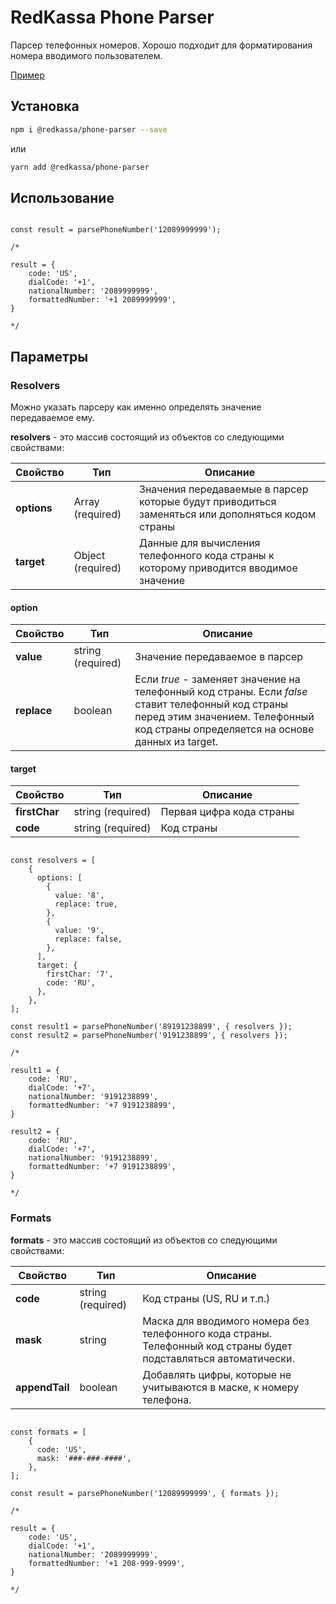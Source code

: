 # RedKassa Phone Parser

Парсер телефонных номеров. Хорошо подходит для форматирования номера вводимого пользователем.

[Пример](https://codesandbox.io/s/angry-firefly-vyjj0?fontsize=14&hidenavigation=1&theme=dark)

## Установка

```bash
npm i @redkassa/phone-parser --save
```

или

```bash
yarn add @redkassa/phone-parser
```

## Использование

```

const result = parsePhoneNumber('12089999999');

/*

result = {
	code: 'US',
	dialCode: '+1',
	nationalNumber: '2089999999',
	formattedNumber: '+1 2089999999',
}

*/

```

## Параметры

### Resolvers

Можно указать парсеру как именно определять значение передаваемое ему.

**resolvers** - это массив состоящий из объектов со следующими свойствами:

| Свойство | Тип | Описание |
|---|---|---|
| **options** | Array (required) | Значения передаваемые в парсер которые будут приводиться заменяться или дополняться кодом страны |
| **target** | Object (required) | Данные для вычисления телефонного кода страны к которому приводится вводимое значение |

#### option

| Свойство | Тип | Описание |
|---|---|---|
| **value** | string (required) | Значение передаваемое в парсер |
| **replace** | boolean | Если *true* - заменяет значение на телефонный код страны. Если *false* ставит телефонный код страны перед этим значением. Телефонный код страны определяется на основе данных из target. |

#### target

| Свойство | Тип | Описание |
|---|---|---|
| **firstChar** | string (required) | Первая цифра кода страны |
| **code** | string (required) | Код страны |

```

const resolvers = [
	{
	  options: [
	    {
	      value: '8',
	      replace: true,
	    },
	    {
	      value: '9',
	      replace: false,
	    },
	  ],
	  target: {
	    firstChar: '7',
	    code: 'RU',
	  },
	},
];

const result1 = parsePhoneNumber('89191238899', { resolvers });
const result2 = parsePhoneNumber('9191238899', { resolvers });

/*

result1 = {
	code: 'RU',
	dialCode: '+7',
	nationalNumber: '9191238899',
	formattedNumber: '+7 9191238899',
}

result2 = {
	code: 'RU',
	dialCode: '+7',
	nationalNumber: '9191238899',
	formattedNumber: '+7 9191238899',
}

*/

```

### Formats

**formats** - это массив состоящий из объектов со следующими свойствами:

| Свойство | Тип | Описание |
|---|---|---|
| **code** | string (required) | Код страны (US, RU и т.п.) |
| **mask** | string | Маска для вводимого номера без телефонного кода страны. Телефонный код страны будет подставляться автоматически. |
| **appendTail** | boolean | Добавлять цифры, которые не учитываются в маске, к номеру телефона. |

```

const formats = [
	{
	  code: 'US',
	  mask: '###-###-####',
	},
];

const result = parsePhoneNumber('12089999999', { formats });

/*

result = {
	code: 'US',
	dialCode: '+1',
	nationalNumber: '2089999999',
	formattedNumber: '+1 208-999-9999',
}

*/

```
